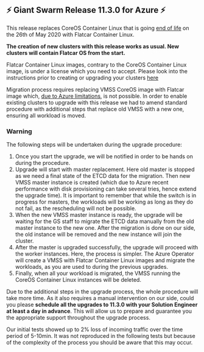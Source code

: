 ## :zap:  Giant Swarm Release 11.3.0 for Azure :zap:

This release replaces CoreOS Container Linux that is going [end of life](https://coreos.com/os/eol/) on the 26th of May 2020 with Flatcar Container Linux. 

**The creation of new clusters with this release works as usual. New clusters will contain Flatcar OS from the start.**

Flatcar Container Linux images, contrary to the CoreOS Container Linux image, is under a license which you need to accept. Please look into the instructions prior to creating or upgrading your clusters [here](https://github.com/giantswarm/releases/blob/master/announcements/11-3-0-azure-flatcar-licence-approval.md)

Migration process requires replacing VMSS CoreOS image with Flatcar image which, [due to Azure limitations](https://docs.microsoft.com/en-us/azure/virtual-machine-scale-sets/virtual-machine-scale-sets-upgrade-scale-set#create-time-properties), is not possible. In order to enable existing clusters to upgrade with this release we had to amend standard procedure with additional steps that replace old VMSS with a new one, ensuring all workload is moved. 

### Warning
The following steps will be undertaken during the upgrade procedure:
1. Once you start the upgrade, we will be notified in order to be hands on during the procedure.
2. Upgrade will start with master replacement. Here old master is stopped as we need a final state of the ETCD data for the migration. Then new VMSS master instance is created (which due to Azure recent performance with disk provisioning can take several tries, hence extend the upgrade time). 
It is important to remember that while the switch is in progress for masters, the workloads will be working as long as they do not fail, as the rescheduling will not be possible.
3. When the new VMSS master instance is ready, the upgrade will be waiting for the GS staff to migrate the ETCD data manually from the old master instance to the new one. After the migration is done on our side, the old instance will be removed and the new instance will join the cluster.
4. After the master is upgraded successfully, the upgrade will proceed with the worker instances. Here, the process is simpler. The Azure Operator will create a VMSS with Flatcar Container Linux images and migrate the workloads, as you are used to during the previous upgrades.
5. Finally, when all your workload is migrated, the VMSS running the CoreOS Container Linux instances will be deleted.

Due to the additional steps in the upgrade process, the whole procedure will take more time. As it also requires a manual intervention on our side, could you please **schedule all the upgrades to 11.3.0 with your Solution Engineer at least a day in advance**. This will allow us to prepare and guarantee you the appropriate support throughout the upgrade process.

Our initial tests showed up to 2% loss of incoming traffic over the time period of 5-10min. It was not reproduced in the following tests but because of the complexity of the process you should be aware that this may occur.
